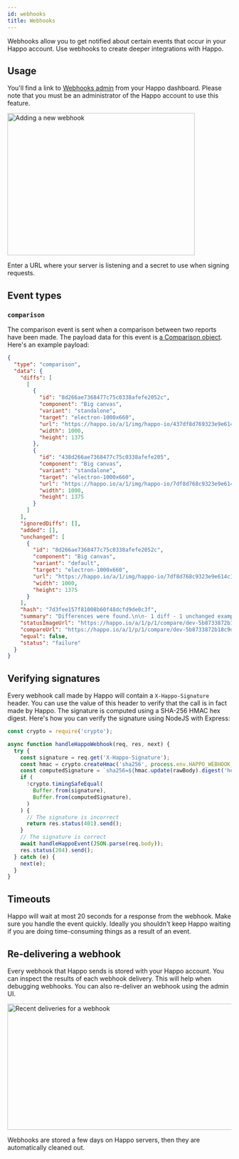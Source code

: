```yaml
---
id: webhooks
title: Webhooks
---
```


Webhooks allow you to get notified about certain events that occur in your Happo
account. Use webhooks to create deeper integrations with Happo.

## Usage

You'll find a link to [Webhooks admin](https://happo.io/webhooks) from your
Happo dashboard. Please note that you must be an administrator of the Happo
account to use this feature.

<img
  src="/img/webhooks-new.png"
  alt="Adding a new webhook"
  width="421"
  height="319"
/>

Enter a URL where your server is listening and a secret to use when signing
requests.

## Event types

### `comparison`

The comparison event is sent when a comparison between two reports have been
made. The payload data for this event is
[a Comparison object](https://happo.io/docs/api#Comparison). Here's an example
payload:

```json
{
  "type": "comparison",
  "data": {
    "diffs": [
      [
        {
          "id": "8d266ae7368477c75c0338afefe2052c",
          "component": "Big canvas",
          "variant": "standalone",
          "target": "electron-1000x660",
          "url": "https://happo.io/a/1/img/happo-io/437df8d769323e9e614c14214caae266",
          "width": 1000,
          "height": 1375
        },
        {
          "id": "438d266ae7368477c75c0338afefe205",
          "component": "Big canvas",
          "variant": "standalone",
          "target": "electron-1000x660",
          "url": "https://happo.io/a/1/img/happo-io/7df8d768c9323e9e614c14214caae266",
          "width": 1000,
          "height": 1375
        }
      ]
    ],
    "ignoredDiffs": [],
    "added": [],
    "unchanged": [
      {
        "id": "8d266ae7368477c75c0338afefe2052c",
        "component": "Big canvas",
        "variant": "default",
        "target": "electron-1000x660",
        "url": "https://happo.io/a/1/img/happo-io/7df8d768c9323e9e614c14214caae266",
        "width": 1000,
        "height": 1375
      }
    ],
    "hash": "7d3fee157f81008b60f48dcfd9de0c3f",
    "summary": "Differences were found.\n\n- 1 diff - 1 unchanged example\n\nView full report at \nhttps://happo.io/a/1/p/1/compare/dev-5b8733872b18c9dcf58c/dev-17c0aafc?t=added\n",
    "statusImageUrl": "https://happo.io/a/1/p/1/compare/dev-5b8733872b18c9dcf58c/dev-17c0aafc/status.svg",
    "compareUrl": "https://happo.io/a/1/p/1/compare/dev-5b8733872b18c9dcf58c/dev-17c0aafc?t=added",
    "equal": false,
    "status": "failure"
  }
}
```

## Verifying signatures

Every webhook call made by Happo will contain a `X-Happo-Signature` header. You
can use the value of this header to verify that the call is in fact made by
Happo. The signature is computed using a SHA-256 HMAC hex digest. Here's how you
can verify the signature using NodeJS with Express:

```js
const crypto = require('crypto');

async function handleHappoWebhook(req, res, next) {
  try {
    const signature = req.get('X-Happo-Signature');
    const hmac = crypto.createHmac('sha256', process.env.HAPPO_WEBHOOK_SECRET);
    const computedSignature = `sha256=${hmac.update(rawBody).digest('hex')}`;
    if (
      !crypto.timingSafeEqual(
        Buffer.from(signature),
        Buffer.from(computedSignature),
      )
    ) {
      // The signature is incorrect
      return res.status(401).send();
    }
    // The signature is correct
    await handleHappoEvent(JSON.parse(req.body));
    res.status(204).send();
  } catch (e) {
    next(e);
  }
}
```

## Timeouts

Happo will wait at most 20 seconds for a response from the webhook. Make sure
you handle the event quickly. Ideally you shouldn't keep Happo waiting if you
are doing time-consuming things as a result of an event.

## Re-delivering a webhook

Every webhook that Happo sends is stored with your Happo account. You can
inspect the results of each webhook delivery. This will help when debugging
webhooks. You can also re-deliver an webhook using the admin UI.

<img
  src="/img/webhooks-recent-deliveries.png"
  alt="Recent deliveries for a webhook"
  width="664"
  height="283"
/>

Webhooks are stored a few days on Happo servers, then they are automatically
cleaned out.
